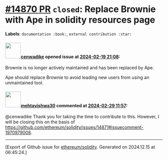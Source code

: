 # [\#14870 PR](https://github.com/ethereum/solidity/pull/14870) `closed`: Replace Brownie with Ape in solidity resources page 
**Labels**: `documentation :book:`, `external contribution :star:`


#### <img src="https://avatars.githubusercontent.com/u/45804789?u=b2a875d8d6a81774aa69cb7bfb6832db65b2b057&v=4" width="50">[cenwadike](https://github.com/cenwadike) opened issue at [2024-02-19 21:08](https://github.com/ethereum/solidity/pull/14870):


Brownie is no longer actively maintained and has been replaced by Ape. 

Ape should replace Brownie to avoid leading new users from using an unmaintained tool.

#### <img src="https://avatars.githubusercontent.com/u/32997409?u=b4f328ebdfeb0517e767cf91f267149f15bc3d7c&v=4" width="50">[mehtavishwa30](https://github.com/mehtavishwa30) commented at [2024-02-29 11:57](https://github.com/ethereum/solidity/pull/14870#issuecomment-1970984622):

@cenwadike Thank you for taking the time to contribute to this. However, I will be closing this on the basis of https://github.com/ethereum/solidity/issues/14871#issuecomment-1970979008.


-------------------------------------------------------------------------------



[Export of Github issue for [ethereum/solidity](https://github.com/ethereum/solidity). Generated on 2024.12.15 at 06:45:24.]
